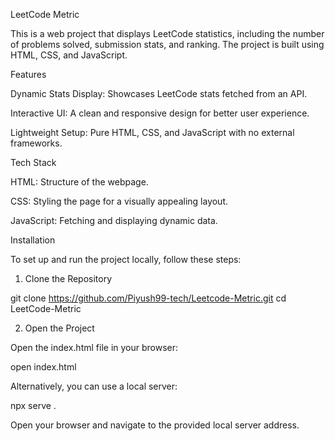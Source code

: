 LeetCode Metric

This is a web project that displays LeetCode statistics, including the number of problems solved, submission stats, and ranking. The project is built using HTML, CSS, and JavaScript.

Features

Dynamic Stats Display: Showcases LeetCode stats fetched from an API.

Interactive UI: A clean and responsive design for better user experience.

Lightweight Setup: Pure HTML, CSS, and JavaScript with no external frameworks.

Tech Stack

HTML: Structure of the webpage.

CSS: Styling the page for a visually appealing layout.

JavaScript: Fetching and displaying dynamic data.

Installation

To set up and run the project locally, follow these steps:

1. Clone the Repository

git clone https://github.com/Piyush99-tech/Leetcode-Metric.git
cd LeetCode-Metric

2. Open the Project

Open the index.html file in your browser:

open index.html

Alternatively, you can use a local server:

npx serve .

Open your browser and navigate to the provided local server address.

